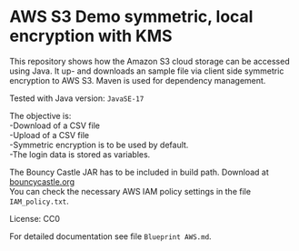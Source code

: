 # AWS S3 Demo symmetric, local encryption with KMS
This repository shows how the Amazon S3 cloud storage can be accessed using Java. It up- and downloads an sample file via client side symmetric encryption to AWS S3. Maven is used for dependency management.

Tested with Java version: `JavaSE-17`

The objective is:  
-Download of a CSV file  
-Upload of a CSV file  
-Symmetric encryption is to be used by default.  
-The login data is stored as variables.  

The Bouncy Castle JAR has to be included in build path. Download at [bouncycastle.org](https://bouncycastle.org/latest_releases.html)   
You can check the necessary AWS IAM policy settings in the file `IAM_policy.txt`.  

License: CC0

For detailed documentation see file `Blueprint AWS.md`.
